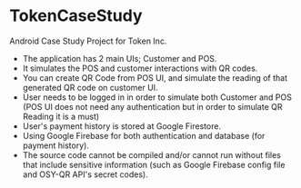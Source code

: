 # TokenCaseStudy

Android Case Study Project for Token Inc.

- The application has 2 main UIs; Customer and POS. 
- It simulates the POS and customer interactions with QR codes.
- You can create QR Code from POS UI, and simulate the reading of that generated QR code on customer UI.
- User needs to be logged in in order to simulate both Customer and POS (POS UI does not need any authentication but in order to simulate QR Reading it is a must)
- User's payment history is stored at Google Firestore.
- Using Google Firebase for both authentication and database (for payment history).
- The source code cannot be compiled and/or cannot run without files that include sensitive information (such as Google Firebase config file and OSY-QR API's secret codes).
